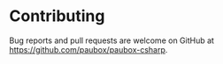 # Contributing

Bug reports and pull requests are welcome on GitHub at <https://github.com/paubox/paubox-csharp>.
